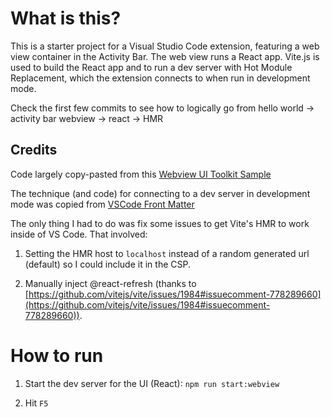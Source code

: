 # What is this?

This is a starter project for a Visual Studio Code extension, featuring a web view container in the Activity Bar. The web view runs a React app. Vite.js is used to build the React app and to run a dev server with Hot Module Replacement, which the extension connects to when run in development mode.

Check the first few commits to see how to logically go from hello world → activity bar webview → react → HMR

## Credits

Code largely copy-pasted from this [Webview UI Toolkit Sample](https://github.com/microsoft/vscode-webview-ui-toolkit-samples/tree/main/frameworks/hello-world-react-vite)

The technique (and code) for connecting to a dev server in development mode was copied from [VSCode Front Matter](https://github.com/estruyf/vscode-front-matter/blob/3a0fe7b4db18ef10285f908a3a4d4efe9503afeb/src/explorerView/ExplorerView.ts)

The only thing I had to do was fix some issues to get Vite's HMR to work inside of VS Code. That involved:

1. Setting the HMR host to `localhost` instead of a random generated url (default) so I could include it in the CSP.

2. Manually inject @react-refresh (thanks to [https://github.com/vitejs/vite/issues/1984#issuecomment-778289660](https://github.com/vitejs/vite/issues/1984#issuecomment-778289660)).

# How to run

1. Start the dev server for the UI (React): `npm run start:webview`

2. Hit `F5`
